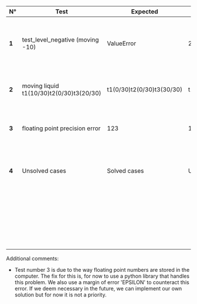 | N°  | Test                                     | Expected                 |  Result                    | Comment                                             | Severity | Fixed |
|-----|------------------------------------------|--------------------------|----------------------------|-----------------------------------------------------|----------|-------|
|**1**| test_level_negative (moving -10)         |ValueError                | 20                         | The movement was allowed when it souldn't have been | minor    |&check;|
|**2**| moving liquid t1(10/30)t2(0/30)t3(20/30) |t1(0/30)t2(0/30)t3(30/30) | t1(0/30)t2(10/30)t3(30/30) | Multiple tanks are updated at the same time         | major    |&check;|
|**3**| floating point precision error           | 123                      | 122.9999999999             | Some value have a decimal point error               | major    |&check;|
|**4**| Unsolved cases                           | Solved cases             | Unsolved cases             | Some cases that can and should be solved are not    | major    |       |
|     |                                          |                          |                            |                                                     |          |       |
|     |                                          |                          |                            |                                                     |          |       |
|     |                                          |                          |                            |                                                     |          |       |
|     |                                          |                          |                            |                                                     |          |       |
|     |                                          |                          |                            |                                                     |          |       |
|     |                                          |                          |                            |                                                     |          |       |
|     |                                          |                          |                            |                                                     |          |       |
|     |                                          |                          |                            |                                                     |          |       |
|     |                                          |                          |                            |                                                     |          |       |
|     |                                          |                          |                            |                                                     |          |       |
|     |                                          |                          |                            |                                                     |          |       |
|     |                                          |                          |                            |                                                     |          |       |
|     |                                          |                          |                            |                                                     |          |       |
|     |                                          |                          |                            |                                                     |          |       |
|     |                                          |                          |                            |                                                     |          |       |
|     |                                          |                          |                            |                                                     |          |       |
|     |                                          |                          |                            |                                                     |          |       |
|     |                                          |                          |                            |                                                     |          |       |
|     |                                          |                          |                            |                                                     |          |       |
|     |                                          |                          |                            |                                                     |          |       |
|     |                                          |                          |                            |                                                     |          |       |
|     |                                          |                          |                            |                                                     |          |       |
|     |                                          |                          |                            |                                                     |          |       |
|     |                                          |                          |                            |                                                     |          |       |
|     |                                          |                          |                            |                                                     |          |       |

Additional comments:
- Test number 3  is due to the way floating point numbers are stored in the computer. The fix for this is, for now to use a python library that handles this problem. We also use a margin of error 'EPSILON' to counteract this error. If we deem necessary in the future, we can implement our own solution but for now it is not a priority. 